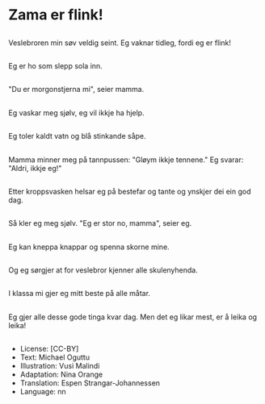 # Zama er flink!

##
Veslebroren min søv veldig seint.
Eg vaknar tidleg, fordi eg er flink!

##
Eg er ho som slepp sola inn.

##
"Du er morgonstjerna mi", seier mamma.

##
Eg vaskar meg sjølv, eg vil ikkje ha hjelp.

##
Eg toler kaldt vatn og blå stinkande såpe.

##
Mamma minner meg på tannpussen: "Gløym ikkje tennene."
Eg svarar: "Aldri, ikkje eg!"

##
Etter kroppsvasken helsar eg på bestefar og tante og ynskjer dei ein god dag.

##
Så kler eg meg sjølv. "Eg er stor no, mamma", seier eg.

##
Eg kan kneppa knappar og spenna skorne mine.

##
Og eg sørgjer at for veslebror kjenner alle skulenyhenda.

##
I klassa mi gjer eg mitt beste på alle måtar.

##
Eg gjer alle desse gode tinga kvar dag.
Men det eg likar mest, er å leika og leika!

##
* License: [CC-BY]
* Text: Michael Oguttu
* Illustration: Vusi Malindi
* Adaptation: Nina Orange
* Translation: Espen Strangar-Johannessen
* Language: nn
